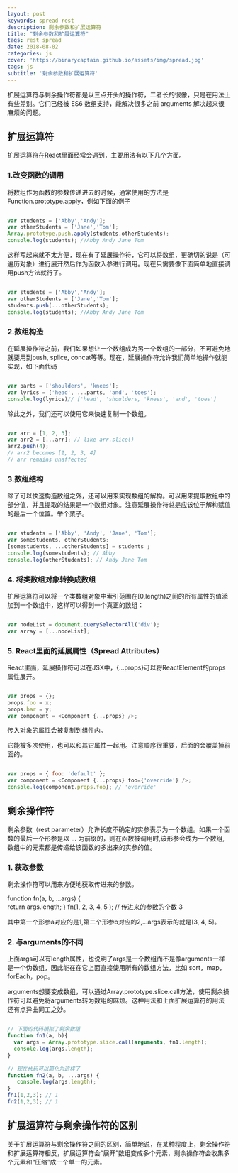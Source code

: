 ```yaml
---
layout: post
keywords: spread rest
description: 剩余参数和扩展运算符
title: "剩余参数和扩展运算符"
tags: rest spread 
date: 2018-08-02
categories: js
cover: 'https://binarycaptain.github.io/assets/img/spread.jpg'
tags: js
subtitle: '剩余参数和扩展运算符'
---
```


扩展运算符与剩余操作符都是以三点开头的操作符，二者长的很像，只是在用法上有些差别。它们已经被 ES6 数组支持，能解决很多之前 arguments 解决起来很麻烦的问题。

## 扩展运算符

扩展运算符在React里面经常会遇到，主要用法有以下几个方面。

### 1.改变函数的调用

将数组作为函数的参数传递进去的时候，通常使用的方法是Function.prototype.apply，例如下面的例子 

```javascript

var students = ['Abby','Andy'];
var otherStudents = ['Jane','Tom'];
Array.prototype.push.apply(students,otherStudents);
console.log(students); //Abby Andy Jane Tom

```

这样写起来就不太方便，现在有了延展操作符，它可以将数组，更确切的说是（可遍历对象）进行展开然后作为函数入参进行调用。现在只需要像下面简单地直接调用push方法就行了。

```javascript

var students = ['Abby','Andy'];
var otherStudents = ['Jane','Tom'];
students.push(...otherStudents);
console.log(students); //Abby Andy Jane Tom

```

### 2.数组构造

在延展操作符之前，我们如果想让一个数组成为另一个数组的一部分，不可避免地就要用到push, splice, concat等等。现在，延展操作符允许我们简单地操作就能实现，如下面代码

```javascript

var parts = ['shoulders', 'knees'];
var lyrics = ['head', ...parts, 'and', 'toes'];
console.log(lyrics)// ['head', 'shoulders, 'knees', 'and', 'toes']

```

除此之外，我们还可以使用它来快速复制一个数组。

```javascript

var arr = [1, 2, 3];
var arr2 = [...arr]; // like arr.slice()
arr2.push(4);
// arr2 becomes [1, 2, 3, 4]
// arr remains unaffected

```

### 3.数组结构

除了可以快速构造数组之外，还可以用来实现数组的解构。可以用来提取数组中的部分值，并且提取的结果是一个数组对象。注意延展操作符总是应该位于解构赋值的最后一个位置。举个栗子。

```javascript

var students = ['Abby', 'Andy', 'Jane', 'Tom'];
var somestudents, otherStudents;
[somestudents, ...otherStudents] = students ;
console.log(somestudents); // Abby
console.log(otherStudents); // Andy Jane Tom

```

### 4. 将类数组对象转换成数组

扩展运算符可以将一个类数组对象中索引范围在[0,length)之间的所有属性的值添加到一个数组中，这样可以得到一个真正的数组：

```javascript

var nodeList = document.querySelectorAll('div');
var array = [...nodeList];

```

### 5. React里面的延展属性（Spread Attributes）

React里面，延展操作符可以在JSX中，{…props}可以将ReactElement的props属性展开。

```javascript

var props = {};
props.foo = x;
props.bar = y;
var component = <Component {...props} />;

```

传入对象的属性会被复制到组件内。

它能被多次使用，也可以和其它属性一起用。注意顺序很重要，后面的会覆盖掉前面的。

```javascript

var props = { foo: 'default' };
var component = <Component {...props} foo={'override'} />;
console.log(component.props.foo); // 'override'

```

## 剩余操作符

剩余参数（rest parameter）允许长度不确定的实参表示为一个数组。如果一个函数的最后一个形参是以 … 为前缀的，则在函数被调用时,该形参会成为一个数组,数组中的元素都是传递给该函数的多出来的实参的值。

### 1. 获取参数

剩余操作符可以用来方便地获取传进来的参数。

function fn(a, b, ...args) {  
   return args.length;
}
fn(1, 2, 3, 4, 5 ); // 传进来的参数的个数 3

其中第一个形参a对应的是1,第二个形参b对应的2,…args表示的就是[3, 4, 5]。

### 2. 与arguments的不同

上面args可以有length属性，也说明了args是一个数组而不是像arguments一样是一个伪数组，因此能在在它上面直接使用所有的数组方法，比如 sort，map，forEach，pop。

arguments想要变成数组，可以通过Array.prototype.slice.call方法，使用剩余操作符可以避免将arguments转为数组的麻烦。这种用法和上面扩展运算符的用法还有点异曲同工之妙。

```javascript

// 下面的代码模拟了剩余数组
function fn1(a, b){
  var args = Array.prototype.slice.call(arguments, fn1.length);
  console.log(args.length);
}
 
// 现在代码可以简化为这样了
function fn2(a, b, ...args) {
   console.log(args.length);
}
fn1(1,2,3); // 1
fn2(1,2,3); // 1

```

## 扩展运算符与剩余操作符的区别

关于扩展运算符与剩余操作符之间的区别，简单地说，在某种程度上，剩余操作符和扩展运算符相反，扩展运算符会“展开”数组变成多个元素，剩余操作符会收集多个元素和“压缩”成一个单一的元素。













